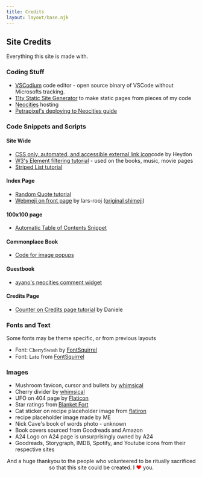 ```yaml
---
title: Credits
layout: layout/base.njk
---
```



## Site Credits

Everything this site is made with.

<div class="textbox">

### Coding Stuff

- <a href="https://vscodium.com/">VSCodium</a> code editor - open source binary of VSCode without Microsofts tracking. 
- <a href="https://www.11ty.dev/">11ty Static Site Generator</a> to make static pages from pieces of my code 
- <a href="https://neocities.org/">Neocities</a> hosting
- <a href="https://petrapixel.neocities.org/blog/neocities-automatic-deployment">Petrapixel's deploying to Neocities guide</a>  

### Code Snippets and Scripts 

#### Site Wide
- <a href="https://codepen.io/heydon/pen/pgBBdR">CSS only, automated, and accessible external link icon</a>code by Heydon
- <a href="https://www.w3schools.com/howto/howto_js_filter_elements.asp">W3's Element filtering tutorial</a> - used on the books, music, movie pages
- <a href="https://www.30secondsofcode.org/css/s/zebra-striped-list-or-table/">Striped List tutorial</a> 

#### Index Page 
- <a href="https://blog.kritikapattalam.com/build-a-random-quote-generator-using-javascript">Random Quote tutorial</a> 
- <a href="https://github.com/lars-rooij/webmeji/tree/main">Webmeji on front page</a> by lars-rooj (<a href="https://kilkakon.com/shimeji/">original shimeji</a>)  

#### 100x100 page 
- <a href="https://blog.markdowntools.com/posts/add-table-of-contents-to-markdown-using-javascript">Automatic Table of Contents Snippet</a>  

#### Commonplace Book 

- <a href="https://stackoverflow.com/a/40701429">Code for image popups</a>

#### Guestbook 
- <a href="https://virtualobserver.moe/ayano/comment-widget">ayano's neocities comment widget</a>  

#### Credits Page
- <a href="https://daniele63.com/coding_tricks#visitorCounterDiv">Counter on Credits page tutorial</a>  by Daniele 


</div>

<div class="textbox">

### Fonts and Text 

 Some fonts may be theme specific, or from previous layouts 
 
<ul>
<li>Font: <span style="font-family: cherryswash;">CherrySwash</span> by <a href="https://www.fontsquirrel.com/">FontSquirrel</a></li>   
<li>Font: <span style="font-family: lato;">Lato</span> from <a href="https://www.fontsquirrel.com/">FontSquirrel</a> </li>
</ul> 
</div>

<div class="textbox">

### Images 
<ul>
 <li>Mushroom favicon, cursor and bullets by <a href="http://whimsical.heartette.net">whimsical</a></li>  
 <li>Cherry divider by <a href="http://whimsical.heartette.net">whimsical</a></li>

<li>UFO on 404 page by <a href="https://www.flaticon.com/free-sticker/ufo_7690954">Flaticon</a></li>
<li>Star ratings from <a href="https://blanketfort.neocities.org/web-material">Blanket Fort</a></li>
<li>Cat sticker on recipe placeholder image from <a href="https://www.flaticon.com/free-sticker/cooking_4743087">flatiron</a></li>
<li>recipe placeholder image made by ME</li> 
<!--<li>Les Vampires image on Vampire Resource Management page - ????</li>-->
<li>Nick Cave's book of words photo - unknown</li>
<li>Book covers sourced from Goodreads and Amazon</li>
<li>A24 Logo on A24 page is unsurprisingly owned by A24</li>
<li>Goodreads, Storygraph, IMDB, Spotify, and Youtube icons from their respective sites</li>



</ul>
</div>

 <p style="text-align: center;">And a huge thankyou to the  <span id="visitorCounter"></span> people who <rainbow-text>volunteered</rainbow-text> to be ritually sacrificed so that this site could be created. I <span style="color:red;">&#9829;</span> you.</p>

<!--
counter tutorial
https://daniele63.com/coding_tricks#visitorCounterDiv
-->
<script>
  const VISITOR_COUNTER = document.getElementById("visitorCounter");

  let xhttp = new XMLHttpRequest();
  xhttp.onreadystatechange = function () {
    if (this.readyState == 4 && this.status == 200) {
      // Get the data
      let site_data = JSON.parse(this.responseText);
      // Add commas
      let num_arr = site_data.info.views.toString().split("");
      let num_str = "";
      for (i = 0; i < num_arr.length; i++) {
        num_str += num_arr[i];
        if ((num_arr.length - 1 - i) % 3 == 0 && num_arr.length - 1 - i != 0) {
          num_str += ",";
        }
      }
      // Add result to html
      VISITOR_COUNTER.innerHTML = num_str;
    }
  };
  xhttp.open(
    "GET",
    "https://weirdscifi.ratiosemper.com/neocities.php?sitename=starbug",
    true
  );
  xhttp.send();
</script>